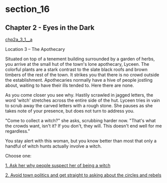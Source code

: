 
# section_16

## Chapter 2 - Eyes in the Dark

[chp2a_3_1__a](../../decomp/app/src/main/res/raw/chp2a_3_1__a.mp3 ':include :type=audio')

Location 3 – The Apothecary

Situated on top of a tenement building surrounded by a garden of herbs, you arrive at the small hut of the town's lone apothecary, Lyceen. The colorful plants are a stark contrast to the slate black roofs and brown timbers of the rest of the town. It strikes you that there is no crowd outside the establishment. Apothecaries normally have a hive of people jostling about, waiting to have their ills tended to. Here there are none.

As you come closer you see why. Hastily scrawled in jagged letters, the word 'witch' stretches across the entire side of the hut. Lyceen tries in vain to scrub away the carved letters with a rough stone. She pauses as she takes note of your presence, but does not turn to address you.

"Come to collect a witch?" she asks, scrubbing harder now. "That's what the crowds want, isn't it? If you don't, they will. This doesn't end well for me regardless."

You stay alert with this woman, but you know better than most that only a handful of witch hunts actually involve a witch.


Choose one:

[1. Ask her why people suspect her of being a witch](output/chapter2/section_17.md)

[2. Avoid town politics and get straight to asking about the circles and rebels](output/chapter2/section_18.md)


